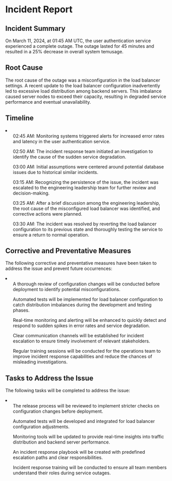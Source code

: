 <h1>Incident Report</h1>
<h2>Incident Summary</h2>
<p>On March 11, 2024, at 01:45 AM UTC, the user authentication service experienced a complete outage. The outage lasted for 45 minutes and resulted in a 25% decrease in overall system temusage.</p>
<h2>Root Cause</h2>
<p>The root cause of the outage was a misconfiguration in the load balancer settings. A recent update to the load balancer configuration inadvertently led to excessive load distribution among backend servers. This imbalance caused server nodes to exceed their capacity, resulting in degraded service performance and eventual unavailability.</p>
<h2>Timeline</h2>
<li>
<ul>02:45 AM: Monitoring systems triggered alerts for increased error rates and latency in the user authentication service.</ul>
<ul>02:50 AM: The incident response team initiated an investigation to identify the cause of the sudden service degradation.</ul>
<ul>03:00 AM: Initial assumptions were centered around potential database issues due to historical similar incidents.</ul>
<ul>03:15 AM: Recognizing the persistence of the issue, the incident was escalated to the engineering leadership team for further review and decision-making.</ul>
<ul>03:25 AM: After a brief discussion among the engineering leadership, the root cause of the misconfigured load balancer was identified, and corrective actions were planned.</ul>
<ul>03:30 AM: The incident was resolved by reverting the load balancer configuration to its previous state and thoroughly testing the service to ensure a return to normal operation.</ul>
</li>
<h2>Corrective and Preventative Measures</h2>
<p>The following corrective and preventative measures have been taken to address the issue and prevent future occurrences:</p>
<li>
<ul>A thorough review of configuration changes will be conducted before deployment to identify potential misconfigurations.</ul>
<ul>Automated tests will be implemented for load balancer configuration to catch distribution imbalances during the development and testing phases.</ul>
<ul>Real-time monitoring and alerting will be enhanced to quickly detect and respond to sudden spikes in error rates and service degradation.</ul>
<ul>Clear communication channels will be established for incident escalation to ensure timely involvement of relevant stakeholders.</ul>
<ul>Regular training sessions will be conducted for the operations team to improve incident response capabilities and reduce the chances of misleading investigations.</ul>
</li>
<h2>Tasks to Address the Issue</h2>
<p>The following tasks will be completed to address the issue:</p>
<li>
<ul>The release process will be reviewed to implement stricter checks on configuration changes before deployment.</ul>
<ul>Automated tests will be developed and integrated for load balancer configuration adjustments.</ul>
<ul>Monitoring tools will be updated to provide real-time insights into traffic distribution and backend server performance.</ul>
<ul>An incident response playbook will be created with predefined escalation paths and clear responsibilities.</ul>
<ul>Incident response training will be conducted to ensure all team members understand their roles during service outages.</ul>
</li>

